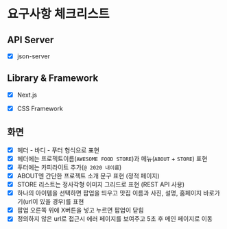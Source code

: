# 요구사항 체크리스트

## API Server
- [x] json-server

## Library & Framework
- [x] Next.js

- [x] CSS Framework

## 화면
- [x] 헤더 - 바디 - 푸터 형식으로 표현
- [x] 헤더에는 프로젝트이름(`AWESOME FOOD STORE`)과 메뉴(`ABOUT` + `STORE`) 표현
- [x] 푸터에는 카피라이트 추가(`@ 2020 내이름`)
- [x] ABOUT엔 간단한 프로젝트 소개 문구 표현 (정적 페이지)
- [x] STORE 리스트는 정사각형 이미지 그리드로 표현 (REST API 사용)
- [x] 하나의 아이템을 선택하면 팝업을 띄우고 맛집 이름과 사진, 설명, 홈페이지 바로가기(url이 있을 경우)를 표현
- [x] 팝업 오른쪽 위에 X버튼을 넣고 누르면 팝업이 닫힘
- [x] 정의하지 않은 url로 접근시 에러 페이지를 보여주고 5초 후 메인 페이지로 이동
